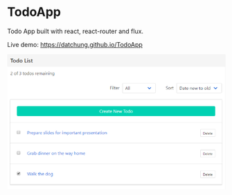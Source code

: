# TodoApp

Todo App built with react, react-router and flux.

Live demo: https://datchung.github.io/TodoApp

![Screen shot](https://github.com/datchung/TodoApp/raw/master/images/ScreenShot1.PNG "Screen shot")

